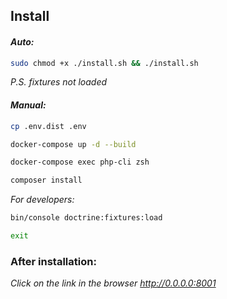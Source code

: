 ## Install
#### _Auto:_
```bash
sudo chmod +x ./install.sh && ./install.sh
```
_P.S. fixtures not loaded_
#### _Manual:_
```bash
cp .env.dist .env
```
```bash
docker-compose up -d --build
```
```bash
docker-compose exec php-cli zsh
```
```bash
composer install
```
_For developers:_
```bash
bin/console doctrine:fixtures:load
```
```bash
exit
```
### After installation:
_Click on the link in the browser_
_http://0.0.0.0:8001_